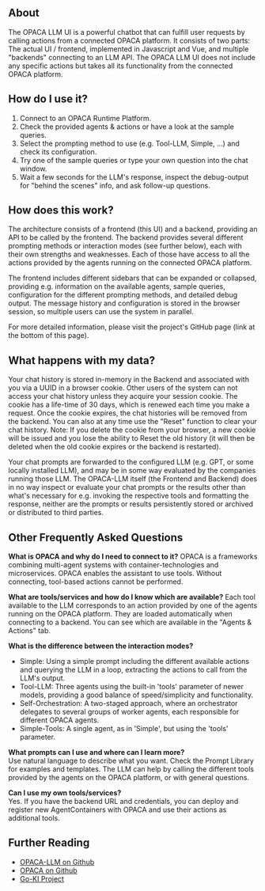 ## About

The OPACA LLM UI is a powerful chatbot that can fulfill user requests by calling actions from a connected OPACA platform. It consists of two parts: The actual UI / frontend, implemented in Javascript and Vue, and multiple "backends" connecting to an LLM API. The OPACA LLM UI does not include any specific actions but takes all its functionality from the connected OPACA platform.


## How do I use it?

1. Connect to an OPACA Runtime Platform.
2. Check the provided agents & actions or have a look at the sample queries.
3. Select the prompting method to use (e.g. Tool-LLM, Simple, ...) and check its configuration.
4. Try one of the sample queries or type your own question into the chat window.
5. Wait a few seconds for the LLM's response, inspect the debug-output for "behind the scenes" info, and ask follow-up questions.


## How does this work?

The architecture consists of a frontend (this UI) and a backend, providing an API to be called by the frontend. The backend provides several different prompting methods or interaction modes (see further below), each with their own strengths and weaknesses. Each of those have access to all the actions provided by the agents running on the connected OPACA platform.

The frontend includes different sidebars that can be expanded or collapsed, providing e.g. information on the available agents, sample queries, configuration for the different prompting methods, and detailed debug output. The message history and configuration is stored in the browser session, so multiple users can use the system in parallel.

For more detailed information, please visit the project's GitHub page (link at the bottom of this page).


## What happens with my data?

Your chat history is stored in-memory in the Backend and associated with you via a UUID in a browser cookie. Other users of the system can not access your chat history unless they acquire your session cookie. The cookie has a life-time of 30 days, which is renewed each time you make a request. Once the cookie expires, the chat histories will be removed from the backend. You can also at any time use the "Reset" function to clear your chat history. Note: If you delete the cookie from your browser, a new cookie will be issued and you lose the ability to Reset the old history (it will then be deleted when the old cookie expires or the backend is restarted).

Your chat prompts are forwarded to the configured LLM (e.g. GPT, or some locally installed LLM), and may be in some way evaluated by the companies running those LLM. The OPACA-LLM itself (the Frontend and Backend) does in no way inspect or evaluate your chat prompts or the results other than what's necessary for e.g. invoking the respective tools and formatting the response, neither are the prompts or results persistently stored or archived or distributed to third parties.


## Other Frequently Asked Questions

**What is OPACA and why do I need to connect to it?**
OPACA is a frameworks combining multi-agent systems with container-technologies and microservices. OPACA enables the assistant to use tools. Without connecting, tool-based actions cannot be performed.

**What are tools/services and how do I know which are available?**
Each tool available to the LLM corresponds to an action provided by one of the agents running on the OPACA platform. They are loaded automatically when connecting to a backend. You can see which are available in the "Agents & Actions" tab.

**What is the difference between the interaction modes?**
* Simple: Using a simple prompt including the different available actions and querying the LLM in a loop, extracting the actions to call from the LLM's output.
* Tool-LLM: Three agents using the built-in 'tools' parameter of newer models, providing a good balance of speed/simplicity and functionality.
* Self-Orchestration: A two-staged approach, where an orchestrator delegates to several groups of worker agents, each responsible for different OPACA agents.
* Simple-Tools: A single agent, as in 'Simple', but using the 'tools' parameter.

**What prompts can I use and where can I learn more?**  
Use natural language to describe what you want. Check the Prompt Library for examples and templates. The LLM can help by calling the different tools provided by the agents on the OPACA platform, or with general questions.

**Can I use my own tools/services?**  
Yes. If you have the backend URL and credentials, you can deploy and register new AgentContainers with OPACA and use their actions as additional tools.


## Further Reading

* <a href="https://github.com/GT-ARC/opaca-llm-ui" target="_blank">OPACA-LLM on Github</a>
* <a href="https://github.com/GT-ARC/opaca-core" target="_blank">OPACA on Github</a>
* <a href="https://go-ki.org/" target="_blank">Go-KI Project</a>